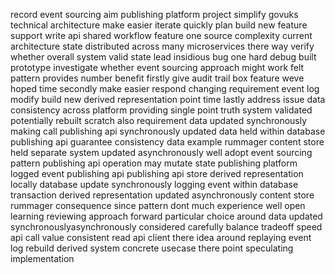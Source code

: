 record event sourcing aim publishing platform project simplify govuks technical architecture make easier iterate quickly plan build new feature support write api shared workflow feature one source complexity current architecture state distributed across many microservices there way verify whether overall system valid state lead insidious bug one hard debug built prototype investigate whether event sourcing approach might work felt pattern provides number benefit firstly give audit trail box feature weve hoped time secondly make easier respond changing requirement event log modify build new derived representation point time lastly address issue data consistency across platform providing single point truth system validated potentially rebuilt scratch also requirement data updated synchronously making call publishing api synchronously updated data held within database publishing api guarantee consistency data example rummager content store held separate system updated asynchronously well adopt event sourcing pattern publishing api operation may mutate state publishing platform logged event publishing api publishing api store derived representation locally database update synchronously logging event within database transaction derived representation updated asynchronously content store rummager consequence since pattern dont much experience well open learning reviewing approach forward particular choice around data updated synchronouslyasynchronously considered carefully balance tradeoff speed api call value consistent read api client there idea around replaying event log rebuild derived system concrete usecase there point speculating implementation